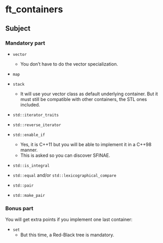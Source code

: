 # ft_containers
## Subject
### Mandatory part
- `vector`
	- You don’t have to do the vector<bool> specialization.
- `map`
- `stack`
	- It will use your vector class as default underlying container. But it must still be compatible with other containers, the STL ones included.

- `std::iterator_traits`
- `std::reverse_iterator`
- `std::enable_if`
	- Yes, it is C++11 but you will be able to implement it in a C++98 manner.
	- This is asked so you can discover SFINAE.
- `std::is_integral`
- `std::equal` and/or `std::lexicographical_compare`
- `std::pair`
- `std::make_pair`

### Bonus part
You will get extra points if you implement one last container:
- `set`
	- But this time, a Red-Black tree is mandatory.
